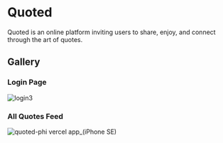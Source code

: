 # Quoted

Quoted is an online platform inviting users to share, enjoy, and connect through the art of quotes.


## Gallery

### Login Page
![login3](https://github.com/johnny-2123/Quoted/assets/95261336/8f3e6f05-a87a-447b-8d12-723fd70489f8)


### All Quotes Feed
![quoted-phi vercel app_(iPhone SE)](https://github.com/johnny-2123/Quoted/assets/95261336/156d9988-edef-4662-859f-78d466129fa6)
